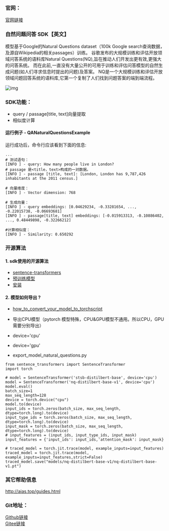 ### 官网：
[官网链接](http://www.aias.top/)



### 自然问题问答 SDK【英文】
模型基于Google的Natural Questions dataset（100k Google search查询数据，
及源自Wikipedia的相关passages）训练。
谷歌发布的大规模训练和评估开放领域问答系统的语料库Natural Questions(NQ),旨在推动人们开发出更有效,更强大的问答系统。
而在此前,一直没有大量公开的可用于训练和评估问答模型的自然生成问题(如人们寻求信息时提出的问题)及答案。
NQ是一个大规模训练和评估开放领域问题回答系统的语料库,它第一个复制了人们找到问题答案的端到端流程。

![img](https://aias-home.oss-cn-beijing.aliyuncs.com/AIAS/nlp_sdks/qa_natural_questions.jpeg)


### SDK功能：
-  query / passage[title, text]向量提取
-  相似度计算

#### 运行例子 - QANaturalQuestionsExample
运行成功后，命令行应该看到下面的信息:
```text
...
# 测试语句：
[INFO ] - query: How many people live in London?
# passage 是<title，text>构成的一对数据。
[INFO ] - passage [title, text]: [London, London has 9,787,426 inhabitants at the 2011 census.]

# 向量维度：
[INFO ] - Vector dimension: 768

# 生成向量：
[INFO ] - query embeddings: [0.04629234, -0.33281654, ..., -0.22015738, -0.06693681]
[INFO ] - passage[title, text] embeddings: [-0.015913313, -0.10886402, ..., 0.48449898, -0.32266212]

#计算相似度：
[INFO ] - Similarity: 0.650292

```

### 开源算法
#### 1. sdk使用的开源算法
- [sentence-transformers](https://github.com/UKPLab/sentence-transformers)
- [预训练模型](https://www.sbert.net/docs/pretrained_models.html)
- [安装](https://www.sbert.net/docs/installation.html)


#### 2. 模型如何导出 ?
- [how_to_convert_your_model_to_torchscript](http://docs.djl.ai/docs/pytorch/how_to_convert_your_model_to_torchscript.html)

- 导出CPU模型（pytorch 模型特殊，CPU&GPU模型不通用。所以CPU，GPU需要分别导出）
- device='cpu'
- device='gpu'
- export_model_natural_questions.py
```text
from sentence_transformers import SentenceTransformer
import torch

# model = SentenceTransformer('stsb-distilbert-base', device='cpu')
model = SentenceTransformer('nq-distilbert-base-v1', device='cpu')
model.eval()
batch_size=1
max_seq_length=128
device = torch.device("cpu")
model.to(device)
input_ids = torch.zeros(batch_size, max_seq_length, dtype=torch.long).to(device)
input_type_ids = torch.zeros(batch_size, max_seq_length, dtype=torch.long).to(device)
input_mask = torch.zeros(batch_size, max_seq_length, dtype=torch.long).to(device)
# input_features = (input_ids, input_type_ids, input_mask)
input_features = {'input_ids': input_ids,'attention_mask': input_mask}

# traced_model = torch.jit.trace(model, example_inputs=input_features)
traced_model = torch.jit.trace(model, example_inputs=input_features,strict=False)
traced_model.save("models/nq-distilbert-base-v1/nq-distilbert-base-v1.pt")
```

### 其它帮助信息
http://aias.top/guides.html


### Git地址：   
[Github链接](https://github.com/mymagicpower/AIAS)    
[Gitee链接](https://gitee.com/mymagicpower/AIAS)   